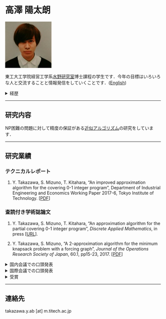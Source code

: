 # 高澤 陽太朗

![高澤 陽太朗](img/takazawa.jpg)

東工大工学院経営工学系[水野研究室](http://www.me.titech.ac.jp/~mizu_lab/)博士課程の学生です．今年の目標はいろいろな人と交流することと情報発信をしていくことです．([English](index_en.md))

<details><summary>経歴</summary>

1992年10月29日生まれ．

### 学歴
-   2017 年 3 月: 東京工業大学 大学院社会理工学研究科 経営工学専攻 修士課程 修了
-   2015 年 3 月: 東京工業大学 工学部 経営システム工学科 卒業

</details>

---

## 研究内容
NP困難の問題に対して精度の保証がある[近似アルゴリズム](http://www.orsj.or.jp/~wiki/wiki/index.php/%E8%BF%91%E4%BC%BC%E3%82%A2%E3%83%AB%E3%82%B4%E3%83%AA%E3%82%BA%E3%83%A0)の研究をしています．

---
## 研究業績
### テクニカルレポート

1.  Y. Takazawa, S. Mizuno, T. Kitahara, “An improved approximation algorithm for the covering 0-1 integer program”, Department of Industrial Engineering and Economics Working Paper 2017-6, Tokyo Institute of Technology. [[PDF](http://educ.titech.ac.jp/iee/news/file/news_16645.pdf)]

### 査読付き学術誌論文

1.  Y. Takazawa, S. Mizuno, T. Kitahara, “An approximation algorithm for the partial covering 0-1 integer program”,
*Discrete Applied Mathematics*, in press [[URL](http://www.sciencedirect.com/science/article/pii/S0166218X17304109)].

1. Y. Takazawa, S. Mizuno, “A 2-approximation algorithm for the minimum knapsack problem with a forcing graph”, *Journal of the Operations Research Society of Japan*, 60.1, pp15-23, 2017.
[[PDF](http://www.orsj.or.jp/~archive/pdf/e_mag/Vol.60_01_015.pdf)]

<details><summary>国内会議での口頭発表</summary>

1. 高澤陽太朗，水野眞治，北原知就，“Generalized partial covering 0--1 integer programに対する近似アルゴリズム”， 日本オペレーションズ・リサーチ学会秋季研究発表会，大阪，2017年9月．

1.	高澤陽太朗，“被覆型の0-1整数計画問題に対する近似アルゴリズム”， 日本オペレーションズ・リサーチ学会「最適化の基盤とフロンティア」研究部会─ 未来を担う若手研究者の集い2017 ─，筑波，2017年5月．

1.	高澤陽太朗，水野眞治，北原知就，“An approximation algorithm for the partial covering 0-1 integer program”，日本オペレーションズ・リサーチ学会研究集会「最適化：モデリングとアルゴリズム」，東京，2017年3月．
1.	高澤陽太朗，水野眞治，北原知就，“Partial covering 0-1 integer programに対する近似アルゴリズム”，日本オペレーションズ・リサーチ学会春季研究発表会，沖縄，2017年3月．
1.	高澤陽太朗，“Approximation algorithms for covering 0-1 integer programming problems”，日本経営工学会 学生論文発表会，東京，2017年3月．
1.	高澤陽太朗，水野眞治，“フォーシンググラフ付き最小化ナップサック問題に対する2-近似アルゴリズム”，日本オペレーションズ・リサーチ学会秋季研究発表会，山形，2016年9月．
1.	高澤陽太朗，水野眞治，“フォーシンググラフ (Forcing Graph) 付き最小化ナップサック問題に対する2-近似アルゴリズム”， 京都大学数理解析研究所研究集会 最適化技法の最先端と今後の展開，京都，2016年8月．


</details>

<details><summary>国際会議での口頭発表</summary>

1.	Y. Takazawa, S. Mizuno, T. Kitahara, “An approximation algorithm for the partial covering 0-1 integer program”, SIAM Conference on Optimization, Vancouver, Canada, May 2017.

</details>

<details><summary>受賞</summary>

1. 高澤陽太朗，日本オペレーションズ・リサーチ学会 第35回学生論文賞，2017年9月．
1. 高澤陽太朗，日本オペレーションズ・リサーチ学会「最適化の基盤とフロンティア」研究部会─ 未来を担う若手研究者の集い2017 ─ 優秀発表賞，2017年5月．
1. 高澤陽太朗，日本経営工学会西関東支部 学生論文賞，2017年3月．

</details>

---
## 連絡先
takazawa.y.ab [at] m.titech.ac.jp
